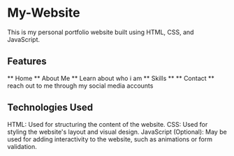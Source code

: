 # My-Website

This is my personal portfolio website built using HTML, CSS, and JavaScript.

## Features
** Home
** About Me ** Learn about who i am
** Skills **
** Contact **  reach out to me through my social media accounts 

## Technologies Used
HTML: Used for structuring the content of the website.
CSS: Used for styling the website's layout and visual design.
JavaScript (Optional): May be used for adding interactivity to the website, such as animations or form validation.
